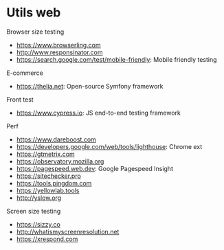# Utils web

Browser size testing
* https://www.browserling.com
* http://www.responsinator.com
* https://search.google.com/test/mobile-friendly: Mobile friendly testing

E-commerce
* https://thelia.net: Open-source Symfony framework

Front test
* https://www.cypress.io: JS end-to-end testing framework

Perf
* https://www.dareboost.com
* https://developers.google.com/web/tools/lighthouse: Chrome ext
* https://gtmetrix.com
* https://observatory.mozilla.org
* https://pagespeed.web.dev: Google Pagespeed Insight
* https://sitechecker.pro
* https://tools.pingdom.com
* https://yellowlab.tools
* http://yslow.org

Screen size testing
* https://sizzy.co
* http://whatismyscreenresolution.net
* https://xrespond.com
